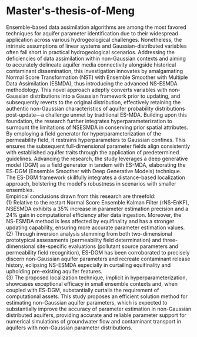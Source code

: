 # Master's-thesis-of-Meng
Ensemble-based data assimilation algorithms are among the most favored techniques
for aquifer parameter identification due to their widespread application across various
hydrogeological challenges. Nonetheless, the intrinsic assumptions of linear systems and
Gaussian-distributed variables often fall short in practical hydrogeological scenarios.
Addressing the deficiencies of data assimilation within non-Gaussian contexts and aiming
to accurately delineate aquifer media connectivity alongside historical contaminant
dissemination, this investigation innovates by amalgamating Normal Score
Transformation (NST) with Ensemble Smoother with Multiple Data Assimilation (ESMDA),
thus introducing the advanced NS-ESMDA methodology. This novel approach
adeptly converts variables with non-Gaussian distributions into a Gaussian framework
prior to updating, and subsequently reverts to the original distribution, effectively
retaining the authentic non-Gaussian characteristics of aquifer probability distributions
post-update—a challenge unmet by traditional ES-MDA. Building upon this foundation,
the research further integrates hyperparameterization to surmount the limitations of NSESMDA
in conserving prior spatial attributes. By employing a field generator for
hyperparameterization of the permeability field, it restrains hyperparameters to Gaussian
confines. This ensures the subsequent full-dimensional parameter fields align consistently
with established aquifer traits through the application of predetermined guidelines.
Advancing the research, the study leverages a deep generative model (DGM) as a field
generator in tandem with ES-MDA, elaborating the ES-DGM (Ensemble Smoother with
Deep Generative Models) technique. The ES-DGM framework skillfully integrates a
distance-based localization approach, bolstering the model's robustness in scenarios with
smaller ensembles. <br>
Empirical conclusions drawn from this research are threefold: <br>
(1) Relative to the restart Normal Score Ensemble Kalman Filter (rNS-EnKF), NSESMDA
exhibits a 35% increase in parameter estimation precision and a 24% gain in
computational efficiency after data ingestion. Moreover, the NS-ESMDA method is less
affected by equifinality and has a stronger updating capability, ensuring more accurate
parameter estimation values. <br>
(2) Through inversion analysis stemming from both two-dimensional prototypical
assessments (permeability field determination) and three-dimensional site-specific
evaluations (pollutant source parameters and permeability field recognition), ES-DGM
has been corroborated to precisely discern non-Gaussian aquifer parameters and recreate
contaminant release history, eclipsing NS-ESMDA especially in curtailing equifinality
and upholding pre-existing aquifer features. <br>
(3) The proposed localization technique, implicit in hyperparameterization, showcases
exceptional efficacy in small ensemble contexts and, when coupled with ES-DGM,
substantially curtails the requirement of computational assets.
This study proposes an efficient solution method for estimating non-Gaussian aquifer
parameters, which is expected to substantially improve the accuracy of parameter
estimation in non-Gaussian distributed aquifers, providing accurate and reliable
parameter support for numerical simulations of groundwater flow and contaminant
transport in aquifers with non-Gaussian parameter distributions.
